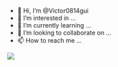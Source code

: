 - 👋 Hi, I’m @Victor0814gui
- 👀 I’m interested in ...
- 🌱 I’m currently learning ...
- 💞️ I’m looking to collaborate on ...
- 📫 How to reach me ...

<!---
Victor0814gui/Victor0814gui is a ✨ special ✨ repository because its `README.md` (this file) appears on your GitHub profile.
You can click the Preview link to take a look at your changes.
--->
<img src="https://static.wikia.nocookie.net/universocinematograficomarvel/images/c/cb/Stark_Ultimato.jpg/revision/latest/scale-to-width-down/350?cb=20211230004015&path-prefix=pt" />
